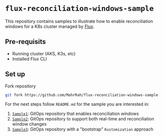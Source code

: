 # `flux-reconciliation-windows-sample`

This repository contains samples to illustrate how to enable reconciliation windows for a K8s cluster managed by [Flux](https://fluxcd.io/).

## Pre-requisits

- Running cluster (AKS, K3s, etc)
- Installed Flux CLI

## Set up

Fork repository

```sh
git fork https://github.com/MahrRah/flux-reconciliation-windows-sample.git
```

For the next steps follow `README.md` for the sample you are interested in:

1. [`Sample1`](Sample1/README.md): GitOps repository that enables reconciliation windows
2. [`Sample2`](Sample2/README.md): GitOps repository to support both real-time and reconciliation window changes
3. [`Sample3`](Sample3/README.md): GitOps repository with a "bootstrap" `Kustomization` approach

